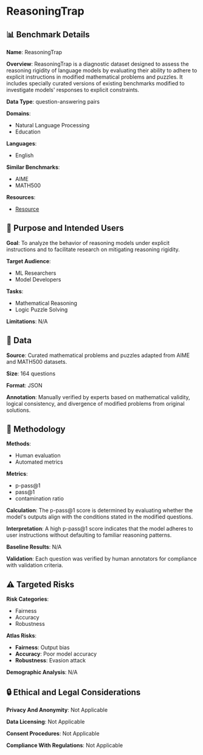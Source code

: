 # ReasoningTrap

## 📊 Benchmark Details

**Name**: ReasoningTrap

**Overview**: ReasoningTrap is a diagnostic dataset designed to assess the reasoning rigidity of language models by evaluating their ability to adhere to explicit instructions in modified mathematical problems and puzzles. It includes specially curated versions of existing benchmarks modified to investigate models' responses to explicit constraints.

**Data Type**: question-answering pairs

**Domains**:
- Natural Language Processing
- Education

**Languages**:
- English

**Similar Benchmarks**:
- AIME
- MATH500

**Resources**:
- [Resource](https://arxiv.org/abs/2505.17225)

## 🎯 Purpose and Intended Users

**Goal**: To analyze the behavior of reasoning models under explicit instructions and to facilitate research on mitigating reasoning rigidity.

**Target Audience**:
- ML Researchers
- Model Developers

**Tasks**:
- Mathematical Reasoning
- Logic Puzzle Solving

**Limitations**: N/A

## 💾 Data

**Source**: Curated mathematical problems and puzzles adapted from AIME and MATH500 datasets.

**Size**: 164 questions

**Format**: JSON

**Annotation**: Manually verified by experts based on mathematical validity, logical consistency, and divergence of modified problems from original solutions.

## 🔬 Methodology

**Methods**:
- Human evaluation
- Automated metrics

**Metrics**:
- p-pass@1
- pass@1
- contamination ratio

**Calculation**: The p-pass@1 score is determined by evaluating whether the model's outputs align with the conditions stated in the modified questions.

**Interpretation**: A high p-pass@1 score indicates that the model adheres to user instructions without defaulting to familiar reasoning patterns.

**Baseline Results**: N/A

**Validation**: Each question was verified by human annotators for compliance with validation criteria.

## ⚠️ Targeted Risks

**Risk Categories**:
- Fairness
- Accuracy
- Robustness

**Atlas Risks**:
- **Fairness**: Output bias
- **Accuracy**: Poor model accuracy
- **Robustness**: Evasion attack

**Demographic Analysis**: N/A

## 🔒 Ethical and Legal Considerations

**Privacy And Anonymity**: Not Applicable

**Data Licensing**: Not Applicable

**Consent Procedures**: Not Applicable

**Compliance With Regulations**: Not Applicable
